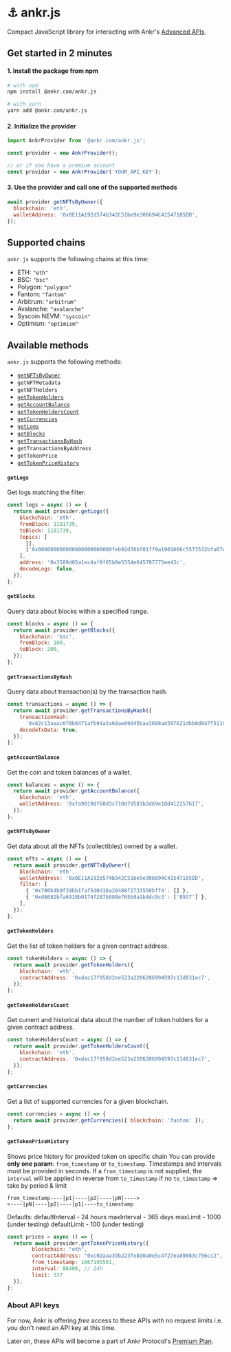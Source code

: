 # ⚓️ ankr.js

Compact JavaScript library for interacting with Ankr's [Advanced APIs](https://www.ankr.com/advanced-api/).

## Get started in 2 minutes

#### 1. Install the package from npm

```bash
# with npm
npm install @ankr.com/ankr.js

# with yarn
yarn add @ankr.com/ankr.js
```

#### 2. Initialize the provider

```javascript
import AnkrProvider from '@ankr.com/ankr.js';

const provider = new AnkrProvider();

// or if you have a premium account
const provider = new AnkrProvider('YOUR_API_KEY');
```

#### 3. Use the provider and call one of the supported methods

```javascript
await provider.getNFTsByOwner({
  blockchain: 'eth',
  walletAddress: '0x0E11A192d574b342C51be9e306694C41547185DD',
});
```

## Supported chains

`ankr.js` supports the following chains at this time:

- ETH: `"eth"`
- BSC: `"bsc"`
- Polygon: `"polygon"`
- Fantom: `"fantom"`
- Arbitrum: `"arbitrum"`
- Avalanche: `"avalanche"`
- Syscoin NEVM: `"syscoin"`
- Optimism: `"optimism"`

## Available methods

`ankr.js` supports the following methods:

- [`getNFTsByOwner`](#getnftsbyowner)
- `getNFTMetadata`
- `getNFTHolders`
- [`getTokenHolders`](#gettokenholders)
- [`getAccountBalance`](#getaccountbalance)
- [`getTokenHoldersCount`](#gettokenholderscount)
- [`getCurrencies`](#getcurrencies)
- [`getLogs`](#getlogs)
- [`getBlocks`](#getblocks)
- [`getTransactionsByHash`](#gettransactionsbyhash)
- `getTransactionsByAddress`
- `getTokenPrice`
- [`getTokenPriceHistory`](#gettokenpricehistory)

#### `getLogs`

Get logs matching the filter.

```javascript
const logs = async () => {
  return await provider.getLogs({
    blockchain: 'eth',
    fromBlock: 1181739,
    toBlock: 1181739,
    topics: [
      [],
      ['0x000000000000000000000000feb92d30bf01ff9a1901666c5573532bfa07eeec'],
    ],
    address: '0x3589d05a1ec4af9f65b0e5554e645707775ee43c',
    decodeLogs: false,
  });
};
```

#### `getBlocks`

Query data about blocks within a specified range.

```javascript
const blocks = async () => {
  return await provider.getBlocks({
    blockchain: 'bsc',
    fromBlock: 100,
    toBlock: 200,
  });
};
```

#### `getTransactionsByHash`

Query data about transaction(s) by the transaction hash.

```javascript
const transactions = async () => {
  return await provider.getTransactionsByHash({
    transactionHash:
      '0x82c13aaac6f0b6471afb94a3a64ae89d45baa3608ad397621dbb0d847f51196f',
    decodeTxData: true,
  });
};
```

#### `getAccountBalance`

Get the coin and token balances of a wallet.

```javascript
const balances = async () => {
  return await provider.getAccountBalance({
    blockchain: 'eth',
    walletAddress: '0xfa9019df60d3c710d7d583b2d69e18d412257617',
  });
};
```

#### `getNFTsByOwner`

Get data about all the NFTs (collectibles) owned by a wallet.

````javascript
const nfts = async () => {
  return await provider.getNFTsByOwner({
    blockchain: 'eth',
    walletAddress: '0x0E11A192d574b342C51be9e306694C41547185DD',
    filter: [
      { '0x700b4b9f39bb1faf5d0d16a20488f2733550bff4': [] },
      { '0xd8682bfa6918b0174f287b888e765b9a1b4dc9c3': ['8937'] },
    ],
  });
};
````

#### `getTokenHolders`

Get the list of token holders for a given contract address.

```javascript
const tokenHolders = async () => {
  return await provider.getTokenHolders({
    blockchain: 'eth',
    contractAddress: '0xdac17f958d2ee523a2206206994597c13d831ec7',
  });
};
```

#### `getTokenHoldersCount`

Get current and historical data about the number of token holders for a given contract address.

```javascript
const tokenHoldersCount = async () => {
  return await provider.getTokenHoldersCount({
    blockchain: 'eth',
    contractAddress: '0xdac17f958d2ee523a2206206994597c13d831ec7',
  });
};
```

#### `getCurrencies`

Get a list of supported currencies for a given blockchain.

```javascript
const currencies = async () => {
  return await provider.getCurrencies({ blockchain: 'fantom' });
};
```

#### `getTokenPriceHistory`

Shows price history for provided token on specific chain
You can provide **only one param**: `from_timestamp` or `to_timestamp`. Timestamps and intervals must be provided in seconds.
If a `from_timestamp` is not supplied, the `interval` will be applied in reverse from `to_timestamp`
if no `to_timestamp` => take by period & limit
```
from_timestamp----|p1|----|p2|----|pN|---->
<----|pN|----|p2|----|p1|----to_timestamp
```
Defaults:
defaultInterval - 24 hours
maxInterval - 365 days
maxLimit - 1000 (under testing)
defaultLimit - 100 (under testing)

```javascript
const prices = async () => {
  return await provider.getTokenPriceHistory({
        blockchain: "eth",
        contractAddress: "0xc02aaa39b223fe8d0a0e5c4f27ead9083c756cc2",
        from_timestamp: 1667195581, 
        interval: 86400, // 24h
        limit: 337
  });
};
```

### About API keys

For now, Ankr is offering _free_ access to these APIs with no request limits i.e. you don't need an API key at this time.

Later on, these APIs will become a part of Ankr Protocol's [Premium Plan](https://www.ankr.com/protocol/plan/).
